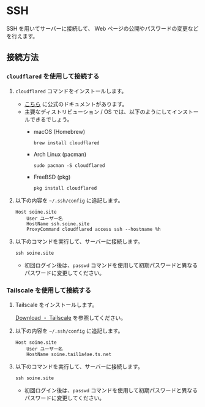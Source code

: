 # SSH

SSH を用いてサーバーに接続して、 Web ページの公開やパスワードの変更などを行えます。

## 接続方法

### `cloudflared` を使用して接続する

1. `cloudflared` コマンドをインストールします。
    * [こちら](https://pkg.cloudflare.com/index.html) に公式のドキュメントがあります。
    * 主要なディストリビューション / OS では、以下のようにしてインストールできるでしょう。
        * macOS (Homebrew)

            ```shell
            brew install cloudflared
            ```
        
        * Arch Linux (pacman)

            ```shell
            sudo pacman -S cloudflared
            ```
        
        * FreeBSD (pkg)

            ```shell
            pkg install cloudflared
            ```

2. 以下の内容を `~/.ssh/config` に追記します。
    ```
    Host soine.site
        User ユーザー名
        HostName ssh.soine.site
        ProxyCommand cloudflared access ssh --hostname %h
    ```

3. 以下のコマンドを実行して、サーバーに接続します。

    ```shell
    ssh soine.site
    ```

    * 初回ログイン後は、`passwd` コマンドを使用して初期パスワードと異なるパスワードに変更してください。

### Tailscale を使用して接続する

1. Tailscale をインストールします。

    [Download ・ Tailscale](https://tailscale.com/download) を参照してください。

2. 以下の内容を `~/.ssh/config` に追記します。
    ```
    Host soine.site
        User ユーザー名
        HostName soine.tail1a4ae.ts.net
    ```

3. 以下のコマンドを実行して、サーバーに接続します。

    ```shell
    ssh soine.site
    ```

    * 初回ログイン後は、`passwd` コマンドを使用して初期パスワードと異なるパスワードに変更してください。
